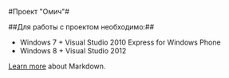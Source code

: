 #Проект "Омич"#

##Для работы с проектом необходимо:##

- Windows 7 + Visual Studio 2010 Express for Windows Phone
- Windows 8 + Visual Studio 2012 
  
  
  
  
  
  
  
  
 [Learn more](https://go.microsoft.com/fwlink/p/?LinkId=524306) about Markdown.